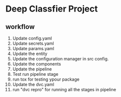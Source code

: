 # Deep Classfier Project

## workflow

1. Update config.yaml
2. Update secrets.yaml
3. Update params.yaml
4. Update the entity
5. Update the configuration manager in src config.
6. Update the components
7. Update the pipeline
8. Test run pipeline stage
9. run tox for testing ypour package
10. Update the dvc.yaml
11. run "dvc repro" for running all the stages in pipeline